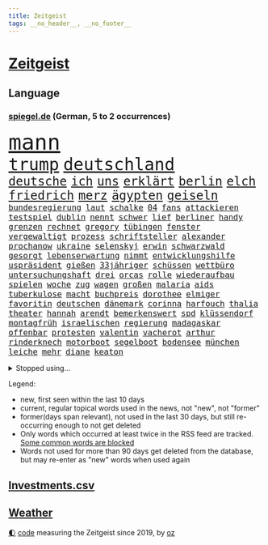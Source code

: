```yaml
---
title: Zeitgeist
tags: __no_header__, __no_footer__
---
```


# [Zeitgeist](https://oliz.io/zeitgeist/)

## Language

<h3><a href="https://www.spiegel.de" target="_blank">spiegel.de</a> (German, 5 to 2 occurrences)</h3>
<p style="font-family:monospace">
<span style="font-size:32pt"><a href="news_links.html#mann" class="current">mann</a></span>
<br>
<span style="font-size:25pt"><a href="news_links.html#trump" class="current">trump</a></span>
<span style="font-size:25pt"><a href="news_links.html#deutschland" class="current">deutschland</a></span>
<br>
<span style="font-size:18pt"><a href="news_links.html#deutsche" class="current">deutsche</a></span>
<span style="font-size:18pt"><a href="news_links.html#ich" class="current">ich</a></span>
<span style="font-size:18pt"><a href="news_links.html#uns" class="current">uns</a></span>
<span style="font-size:18pt"><a href="news_links.html#erklärt" class="current">erklärt</a></span>
<span style="font-size:18pt"><a href="news_links.html#berlin" class="current">berlin</a></span>
<span style="font-size:18pt"><a href="news_links.html#elch" class="current">elch</a></span>
<span style="font-size:18pt"><a href="news_links.html#friedrich" class="current">friedrich</a></span>
<span style="font-size:18pt"><a href="news_links.html#merz" class="current">merz</a></span>
<span style="font-size:18pt"><a href="news_links.html#ägypten" class="current">ägypten</a></span>
<span style="font-size:18pt"><a href="news_links.html#geiseln" class="current">geiseln</a></span>
<br>
<span style="font-size:12pt"><a href="news_links.html#bundesregierung" class="current">bundesregierung</a></span>
<span style="font-size:12pt"><a href="news_links.html#laut" class="current">laut</a></span>
<span style="font-size:12pt"><a href="news_links.html#schalke" class="current">schalke</a></span>
<span style="font-size:12pt"><a href="news_links.html#04" class="current">04</a></span>
<span style="font-size:12pt"><a href="news_links.html#fans" class="current">fans</a></span>
<span style="font-size:12pt"><a href="news_links.html#attackieren" class="current">attackieren</a></span>
<span style="font-size:12pt"><a href="news_links.html#testspiel" class="current">testspiel</a></span>
<span style="font-size:12pt"><a href="news_links.html#dublin" class="current">dublin</a></span>
<span style="font-size:12pt"><a href="news_links.html#nennt" class="current">nennt</a></span>
<span style="font-size:12pt"><a href="news_links.html#schwer" class="current">schwer</a></span>
<span style="font-size:12pt"><a href="news_links.html#lief" class="current">lief</a></span>
<span style="font-size:12pt"><a href="news_links.html#berliner" class="current">berliner</a></span>
<span style="font-size:12pt"><a href="news_links.html#handy" class="current">handy</a></span>
<span style="font-size:12pt"><a href="news_links.html#grenzen" class="current">grenzen</a></span>
<span style="font-size:12pt"><a href="news_links.html#rechnet" class="current">rechnet</a></span>
<span style="font-size:12pt"><a href="news_links.html#gregory" class="new">gregory</a></span>
<span style="font-size:12pt"><a href="news_links.html#tübingen" class="current">tübingen</a></span>
<span style="font-size:12pt"><a href="news_links.html#fenster" class="current">fenster</a></span>
<span style="font-size:12pt"><a href="news_links.html#vergewaltigt" class="current">vergewaltigt</a></span>
<span style="font-size:12pt"><a href="news_links.html#prozess" class="current">prozess</a></span>
<span style="font-size:12pt"><a href="news_links.html#schriftsteller" class="current">schriftsteller</a></span>
<span style="font-size:12pt"><a href="news_links.html#alexander" class="current">alexander</a></span>
<span style="font-size:12pt"><a href="news_links.html#prochanow" class="new">prochanow</a></span>
<span style="font-size:12pt"><a href="news_links.html#ukraine" class="current">ukraine</a></span>
<span style="font-size:12pt"><a href="news_links.html#selenskyj" class="current">selenskyj</a></span>
<span style="font-size:12pt"><a href="news_links.html#erwin" class="new">erwin</a></span>
<span style="font-size:12pt"><a href="news_links.html#schwarzwald" class="current">schwarzwald</a></span>
<span style="font-size:12pt"><a href="news_links.html#gesorgt" class="current">gesorgt</a></span>
<span style="font-size:12pt"><a href="news_links.html#lebenserwartung" class="current">lebenserwartung</a></span>
<span style="font-size:12pt"><a href="news_links.html#nimmt" class="current">nimmt</a></span>
<span style="font-size:12pt"><a href="news_links.html#entwicklungshilfe" class="new">entwicklungshilfe</a></span>
<span style="font-size:12pt"><a href="news_links.html#uspräsident" class="current">uspräsident</a></span>
<span style="font-size:12pt"><a href="news_links.html#gießen" class="current">gießen</a></span>
<span style="font-size:12pt"><a href="news_links.html#33jähriger" class="current">33jähriger</a></span>
<span style="font-size:12pt"><a href="news_links.html#schüssen" class="current">schüssen</a></span>
<span style="font-size:12pt"><a href="news_links.html#wettbüro" class="new">wettbüro</a></span>
<span style="font-size:12pt"><a href="news_links.html#untersuchungshaft" class="current">untersuchungshaft</a></span>
<span style="font-size:12pt"><a href="news_links.html#drei" class="current">drei</a></span>
<span style="font-size:12pt"><a href="news_links.html#orcas" class="new">orcas</a></span>
<span style="font-size:12pt"><a href="news_links.html#rolle" class="current">rolle</a></span>
<span style="font-size:12pt"><a href="news_links.html#wiederaufbau" class="current">wiederaufbau</a></span>
<span style="font-size:12pt"><a href="news_links.html#spielen" class="current">spielen</a></span>
<span style="font-size:12pt"><a href="news_links.html#woche" class="current">woche</a></span>
<span style="font-size:12pt"><a href="news_links.html#zug" class="current">zug</a></span>
<span style="font-size:12pt"><a href="news_links.html#wagen" class="current">wagen</a></span>
<span style="font-size:12pt"><a href="news_links.html#großen" class="current">großen</a></span>
<span style="font-size:12pt"><a href="news_links.html#malaria" class="current">malaria</a></span>
<span style="font-size:12pt"><a href="news_links.html#aids" class="new">aids</a></span>
<span style="font-size:12pt"><a href="news_links.html#tuberkulose" class="new">tuberkulose</a></span>
<span style="font-size:12pt"><a href="news_links.html#macht" class="current">macht</a></span>
<span style="font-size:12pt"><a href="news_links.html#buchpreis" class="current">buchpreis</a></span>
<span style="font-size:12pt"><a href="news_links.html#dorothee" class="new">dorothee</a></span>
<span style="font-size:12pt"><a href="news_links.html#elmiger" class="new">elmiger</a></span>
<span style="font-size:12pt"><a href="news_links.html#favoritin" class="current">favoritin</a></span>
<span style="font-size:12pt"><a href="news_links.html#deutschen" class="current">deutschen</a></span>
<span style="font-size:12pt"><a href="news_links.html#dänemark" class="current">dänemark</a></span>
<span style="font-size:12pt"><a href="news_links.html#corinna" class="current">corinna</a></span>
<span style="font-size:12pt"><a href="news_links.html#harfouch" class="new">harfouch</a></span>
<span style="font-size:12pt"><a href="news_links.html#thalia" class="current">thalia</a></span>
<span style="font-size:12pt"><a href="news_links.html#theater" class="current">theater</a></span>
<span style="font-size:12pt"><a href="news_links.html#hannah" class="current">hannah</a></span>
<span style="font-size:12pt"><a href="news_links.html#arendt" class="new">arendt</a></span>
<span style="font-size:12pt"><a href="news_links.html#bemerkenswert" class="current">bemerkenswert</a></span>
<span style="font-size:12pt"><a href="news_links.html#spd" class="current">spd</a></span>
<span style="font-size:12pt"><a href="news_links.html#klüssendorf" class="new">klüssendorf</a></span>
<span style="font-size:12pt"><a href="news_links.html#montagfrüh" class="new">montagfrüh</a></span>
<span style="font-size:12pt"><a href="news_links.html#israelischen" class="current">israelischen</a></span>
<span style="font-size:12pt"><a href="news_links.html#regierung" class="current">regierung</a></span>
<span style="font-size:12pt"><a href="news_links.html#madagaskar" class="current">madagaskar</a></span>
<span style="font-size:12pt"><a href="news_links.html#offenbar" class="current">offenbar</a></span>
<span style="font-size:12pt"><a href="news_links.html#protesten" class="current">protesten</a></span>
<span style="font-size:12pt"><a href="news_links.html#valentin" class="current">valentin</a></span>
<span style="font-size:12pt"><a href="news_links.html#vacherot" class="new">vacherot</a></span>
<span style="font-size:12pt"><a href="news_links.html#arthur" class="current">arthur</a></span>
<span style="font-size:12pt"><a href="news_links.html#rinderknech" class="new">rinderknech</a></span>
<span style="font-size:12pt"><a href="news_links.html#motorboot" class="current">motorboot</a></span>
<span style="font-size:12pt"><a href="news_links.html#segelboot" class="new">segelboot</a></span>
<span style="font-size:12pt"><a href="news_links.html#bodensee" class="current">bodensee</a></span>
<span style="font-size:12pt"><a href="news_links.html#münchen" class="current">münchen</a></span>
<span style="font-size:12pt"><a href="news_links.html#leiche" class="current">leiche</a></span>
<span style="font-size:12pt"><a href="news_links.html#mehr" class="current">mehr</a></span>
<span style="font-size:12pt"><a href="news_links.html#diane" class="current">diane</a></span>
<span style="font-size:12pt"><a href="news_links.html#keaton" class="new">keaton</a></span>
</p>
<details>
<summary>Stopped using...</summary>
<p class="former" style="font-size:12pt">
angriffen(1816) bemüht(1816) tom(1816) verschiedene(1816) bereich(1815) ebenfalls(1815) italiens(1815) schlechten(1815) steigende(1815) frühen(1814) gesundheitsminister(1814) prüfung(1814) wut(1814) amsterdam(1813) coronapandemie(1813) geschickt(1813) helfer(1813) mexiko(1813) anspruch(1812) strengere(1812) and(1811) ausschreitungen(1811) danach(1811) lindner(1811) szenen(1811) thailand(1811) vorher(1811) ziemlich(1811) 6(1810) abgesagt(1810) aufnahmen(1810) herrscht(1810) queen(1810) 75(1809) jüngeren(1809) landen(1809) pause(1809) erhielt(1808) hotel(1808) nahm(1808) abstimmen(1807) bezahlt(1807) brasilien(1807) engagement(1807) mitunter(1807) richtig(1807) senat(1807) südkorea(1807) unterschiedlich(1807) babys(1806) präsentieren(1806) san(1806) wünschen(1806) durchsetzen(1805) innenministerium(1805) verheerenden(1805) zustand(1805) überlebt(1805) förderung(1804) halbfinale(1804) rassistische(1804) eigentümer(1803) geldstrafe(1803) nba(1803) rassistischen(1803) tausenden(1803) verteidigungsministerium(1803) brite(1802) erkrankt(1802) kämpfer(1802) illegal(1801) stürmer(1801) versuchte(1801) längere(1800) passt(1800) polnische(1800) siegen(1800) volksrepublik(1800) mieten(1799) 11(1798) 10(1797) enge(1797) lkw(1797) todesopfer(1795) achten(1793) juristisch(1793) jüngere(1793) spenden(1792) mehrerer(1791) münster(1791) begriff(1790) rechtzeitig(1790) cduchef(1788) wusste(1788) spitzenreiter(1787) staffel(1786) syrer(1786) zurückgegangen(1786) ausrüstung(1782) kräfte(1781) gefühl(1780) dutzend(1776) fehlende(1775) unterdessen(1775) zeigten(1775) bewegt(1769) geblieben(1767) lehrkräfte(1765) entspannt(1764) hitler(1751) aktionen(1750) zusätzliche(1747) serbien(1570) zerstörte(1551) tour(1532) ampel(1481) verletzten(1481) verbündeten(1477) irritiert(1471) spezielle(1444) ungewöhnliche(1417) militärischen(1400) loch(1390) invasion(1389) verabschieden(1380) erschwert(1364) genehmigt(1358) verkündete(1358) geschenk(1345) aufhören(1319) triumphiert(1310) gelöst(1301) indem(1266) handys(1256) politisches(1220) sinne(1220) sylt(1220) ausbauen(1210) baum(1189) 16jähriger(1182) effekt(1158) toilette(1157) giorgia(1144) lebenslange(1133) ganzes(1132) nackt(1115) vaters(1100) irland(1097) kollege(1097) angreifen(1091) asyl(1085) pakete(1078) kommentiert(1033) technische(1032) nico(1029) ähnliche(1011) day(998) karin(952) stil(943) dringen(914) beides(913) kader(901) hoeneß(884) erheblich(872) gelernt(868) 9(859) pilot(856) beruft(845) bekennt(844) model(830) steve(821) spdchef(802) desaster(800) anzeige(769) unten(757) fehlte(732) sportlich(730) wütend(713) handball(709) bestätigte(695) dokument(691) positioniert(689) künftige(685) mangelt(681) bundestagswahl(658) usdemokraten(654) grundgesetz(635) mögen(629) rutscht(622) spekulationen(622) brandenburgischen(620) pazifik(616) beantragt(611) zweieinhalb(599) stellung(598) prallte(596) shein(596) korrigiert(592) nationalsozialismus(588) verbotene(588) fragte(581) historisch(581) meisterschaft(581) anfeindungen(575) jenseits(574) fair(566) verdachts(560) f(558) kürze(557) dominanz(554) auswärtigen(546) wirklichkeit(544) bekannter(541) statistische(530) polizistin(526) beeindruckt(520) erdgas(509) wandel(508) anlegen(502) films(502) begeisterung(500) ausbreitung(497) verlegen(493) kennedy(485) ausgesagt(482) klimawandels(482) chris(477) kurse(477) fitness(473) potenziell(472) rassistischer(470) basel(469) sätzen(463) gefangen(459) zuerst(459) situationen(456) stream(455) verstärken(450) erfinden(449) sichtbar(448) autounfall(446) wahrscheinlicher(446) rico(441) kandidieren(439) entgehen(438) indiens(437) enger(433) steuert(432) lockt(429) geurteilt(426) buchen(414) einigkeit(414) sechsten(414) klappen(413) mittag(412) lautet(411) belege(410) verhängen(408) arnold(405) gefangenen(405) georgia(404) ceo(401) wolf(399) echt(391) container(390) 30000(383) gebraucht(383) jannik(383) sinner(383) ausweitung(382) design(382) winkt(382) kleinkind(379) versteckte(379) liam(377) missgeschick(373) rechtswidrig(373) braunschweig(372) verbraucherzentrale(372) prominenter(371) teller(371) verdiente(367) eberl(365) verfassung(362) ausgehen(360) generationen(355) aussterben(347) schwerste(346) göttingen(341) hilflos(339) euch(337) tanken(337) johannes(335) verlief(335) überschattet(333) fatal(332) 8(331) rüstungsindustrie(331) soziologe(331) chinesischer(330) durchsuchungen(330) gerhard(329) atomwaffen(328) black(319) milliardenhöhe(318) puerto(311) angemeldet(310) bruttoinlandsprodukt(310) herzog(310) möchten(310) antritt(309) entgleist(309) verurteilen(309) nutzung(308) siemens(308) bestseller(307) neuesten(304) amerikanern(303) bangt(303) preisverleihung(301) kassen(300) leiten(296) leichte(295) befragung(294) verheerende(294) nachgewiesen(293) usgesundheitsminister(292) vergangenes(292) löwe(291) akuter(290) pentagon(288) sprüche(288) strich(287) bali(284) beworben(284) birgt(284) ratschläge(283) hilfsorganisation(282) günstiges(280) geheimdienstchef(278) volle(277) wirtschaftsministerium(275) beamter(274) kannten(274) rückte(274) demonstrierten(273) heide(273) signagründer(273) bewundert(272) antonio(271) bayrou(270) françois(270) halbinsel(270) verpflichten(270) schwerem(269) vergiftet(268) vorsorge(268) charité(264) veränderung(264) atomkraft(263) hilferuf(263) gläubigen(260) urheber(260) demenz(259) mund(259) fließt(258) luka(258) unvermittelt(257) baustellen(256) juristische(256) ostdeutschen(255) frost(254) achtelfinale(253) panama(253) versetzt(253) tunesien(252) regierte(251) durchsuchten(250) gekostet(250) kyjiws(248) lehrern(248) szenario(248) linkenpolitikerin(246) geständnis(245) blue(244) senioren(240) vorzugehen(239) linkenpolitiker(238) atomprogramm(236) stört(235) bundespolizisten(231) vize(229) zollkrieg(229) user(228) aufbauen(227) ausweiten(227) dankt(226) stadtrat(224) agiert(223) rüdiger(223) biopic(221) lübeck(220) solingen(219) sauber(218) verbrachte(218) schießerei(216) wale(216) aufgehen(212) kippte(211) urteilt(210) brown(209) pech(209) professorin(208) schlimme(207) zollpolitik(207) erfolgte(206) swinton(206) tilda(206) vorgeführt(206) center(205) klarer(205) klischees(205) überträgt(205) henning(204) startklarnewsletter(203) diplomat(202) karrierecoach(201) übergewicht(201) inter(200) erholt(199) klo(199) prien(199) ärztin(198) schlachtfeld(197) ungerecht(197) charterflug(195) lebensgefährtin(195) 1975(194) behindern(194) schlucken(193) astronaut(192) widersprechen(191) führenden(190) ifo(190) antreibt(188) beifahrer(188) long(185) lwiw(185) tragische(185) extremistische(183) argumentiert(182) ausweisung(181) disqualifiziert(181) heming(181) riskiert(181) rückendeckung(181) wohnungsnot(181) dörfern(180) szenarien(179) zittert(179) fußballnationalmannschaft(178) sportart(177) einstimmig(176) saßen(176) schwanger(175) diamanten(172) überstunden(172) tuchel(171) linkspartei(170) stationiert(169) bahnfahren(168) heimliche(168) höherer(168) josephine(168) trennungen(168) leif(167) elite(166) fußballwmqualifikation(166) ochsenknecht(166) angefacht(165) bestellt(165) kassieren(165) schwedischer(165) hagel(164) reaktiviert(164) regelverstoß(164) evakuieren(163) irritationen(163) koalitionsvertrag(163) kriminalpolizei(163) diskret(160) verläuft(160) völkerrechtler(160) jusochef(159) türmer(159) verschiebung(159) assadregime(158) steinbach(158) thompson(158) bildungsministerium(157) dieselbe(156) weltberühmt(156) shoppen(155) superheld(155) sensation(154) umstrittener(154) vorgenommen(154) ausverkauft(153) donezk(153) recherchiert(153) besitzen(152) olivia(152) finanzmärkten(151) lukrativen(151) abgaben(150) platzt(150) stefanie(150) notlage(149) residenz(149) ticket(149) verpflichtung(149) zerfällt(148) beschränkt(147) elizabeth(147) jusos(146) spezialkräfte(146) verleger(146) durchfall(145) uli(145) hammer(144) hochhaus(144) südtirol(143) vorbestraft(141) 30jährigen(139) filmstar(139) nachfolgers(139) sozialstaat(139) videoaufnahmen(139) frühzeitig(138) zeremonie(138) diplomaten(137) martialische(137) postings(137) verschwörung(137) außenministerium(136) dankeschön(136) höchstem(136) kriegstüchtigkeit(136) nordosten(136) jamie(135) reiner(135) verbleib(135) ablösung(133) beschwichtigen(133) bundesbürger(133) gepflegt(133) stützen(133) zolldeal(132) jette(131) nietzard(131) pubertät(130) spuckt(130) verteilung(129) österreicher(129) andy(128) unionsfraktionschef(128) andrea(127) einschätzung(127) vorsprechen(127) kumpel(126) langjähriger(126) lokalen(126) technisch(126) zuflucht(126) afdverbot(125) flaute(125) verstopft(125) geiselvideo(124) schnappte(124) entwurf(123) weltberühmten(123) ausgetreten(122) medizinischer(122) verbrannt(122) exil(121) ministers(119) pianist(119) ralf(119) handelsdeal(118) rotes(118) uboote(118) araghchi(117) hits(117) rentenreform(117) vollzieht(117) afdverbotsverfahren(116) curtis(116) söldner(116) angegeben(115) arbeitszeit(115) ausdrücklich(115) brexit(115) costar(115) 2001(114) etappensieg(114) härtetest(114) ideal(114) südamerikanischen(114) zeitraum(114) herausgegeben(113) stießen(112) wunderkind(112) afdabgeordneten(111) anderson(111) traumjob(111) abholzung(110) klimafreundlich(110) prävention(110) trio(110) unterstützte(110) eingeschlagen(109) foster(109) bonität(108) lammy(108) rückwärts(108) undenkbar(108) untersuchen(108) führer(107) kühne(107) diabetes(106) hassan(106) niedergang(106) slowakei(106) überziehen(106) intensivstation(105) lebensjahr(105) naturkatastrophen(105) neurowissenschaftler(105) 1300(104) herbe(104) schwulen(104) gegend(103) nbastar(103) trikots(103) verbliebene(103) kunstwerk(102) american(100) aryna(100) besitzerin(100) coronazeit(100) freigestellt(100) sabalenka(100) vorwiegend(100) abu(99) erträglichen(99) werkzeug(99) feuerte(98) kompetenzen(98) surfer(98) weitverbreitet(98) austreten(97) beängstigend(97) trümmer(97) örtlichen(97) angetan(96) schwarzenegger(96) universum(96) atomenergiebehörde(95) grunde(95) palästinenserstaat(95) substanz(95) bezüge(94) invasiven(94) mindestalter(94) ozeane(94) riesig(94) ruinieren(94) sichtbaren(94) saisonauftakt(93) mitgliedstaaten(92) monatlich(92) absolviert(91) ausstatten(91) beach(91) kolumbien(91) militärputsch(91) millionenstadt(91) rätselt(91) ticketverkauf(91) verschlechterung(91) brennende(90) deutz(90) rechenzentren(90) bardem(89) egos(89) musical(89) nationalcoach(89) satire(89) siedlungspolitik(89) tuchels(89) vertrauensfrage(89) afghanische(88) assistentin(88) militäreinsatz(88) amokläufer(87) chefideologe(87) jupiter(87) jülich(87) notoperiert(87) schnellster(87) supercomputer(87) umplanen(87) wg(87) iaeachef(86) newsblog(86) fluggesellschaft(85) klimaanlage(85) knöpfe(85) mantra(85) tennisstar(85) angelegten(84) belém(84) beteuert(84) ifw(84) infektionen(84) sichtbarkeit(84) sky(84) usverteidigungsministerium(84) bezahlung(83) greifswald(83) staatskrise(83) babyboomer(82) identifikation(82) rauchschwaden(82) steuersenkungen(82) briefwahl(81) football(81) füchse(81) gegenstimmen(81) waisenhäusern(81) ärgern(81) 43jähriger(80) assadregimes(80) erdöl(80) fertigen(80) luftgewehr(80) verlags(80) agrarminister(79) atombehörde(79) bauernverband(79) britney(79) maskenbeschaffung(79) rainer(79) spears(79) stücke(79) zurückbringen(79) zypern(79) aaron(78) abgezweigt(78) ausgab(78) eagle(78) jimi(78) neunjährige(78) alois(77) carter(77) hotelrechnung(77) onlinebetrüger(77) pamela(77) simpel(77) unbezahlter(77) arbeitsministerium(76) fremder(76) imperium(76) kontern(76) nbateam(76) spritztour(76) zwölfmal(76) 180(75) flaschen(75) jogger(75) montenegro(75) norman(75) stararchitekt(75) voranzutreiben(75) feststellen(74) kindererziehung(74) netzphänomen(74) sekretärin(74) teenagers(74) 42(73) beschränkungen(73) billion(73) klangqualität(73) milliardenbewertung(73) rekordnationalspieler(73) arbeitern(72) eingespart(72) kulturellen(72) these(72) wünschte(72) zerpflückt(72) erreger(71) medizinisch(71) sommerferien(71) ubahnen(71) usdemokratie(71) begeisterte(70) buffalo(70) defekts(70) lachgas(70) steuerzahler(70) aufschlag(69) freundeskreis(69) relativieren(69) altbundeskanzler(68) donau(68) eisverkäufer(68) englischer(68) erdoğans(68) kronprinzessin(68) niedrig(68) psychologe(68) seziert(68) staatsmedien(68) zusetzt(68) absatzzahlen(67) asylanträge(67) engsten(67) entzünden(67) finalistin(67) hauchdünner(67) onlineshopping(67) diagnostik(66) freifahrtschein(66) indigenen(66) konzentrationslager(66) landstraße(66) lettland(66) transfermarkt(66) emviertelfinale(65) grossi(65) hamburghannover(65) kameramann(65) plagen(65) podest(65) reiches(65) spitzenverdiener(65) stinkende(65) kommissionschefin(64) nackten(64) vorschlagen(64) dress(63) engpässe(63) europaweit(63) grobe(63) senkrecht(63) abgewählt(62) anträge(62) betriebe(62) enttäuschen(62) huthimilizen(62) kreuzfahrtschiffen(62) thw(62) bundesschülerkonferenz(61) delling(61) entschädigungen(61) stapeln(61) südkalifornien(61) vermehrte(61) beworbenen(60) kreises(60) naturschützer(60) vergewaltigungen(60) überlastet(60) antike(59) barbora(59) blasel(59) illegales(59) juristischen(59) krejcikova(59) luna(59) stammenden(59) stier(59) weltordnung(59) zusammenstöße(59) altersarmut(58) erschöpfung(58) innovationen(58) mtv(58) mächtig(58) ostküste(58) sprinter(58) aufnahmeprogramm(57) cybergrooming(57) eigenem(57) grandslamtitel(57) institut(57) total(57) trainerinnen(57) ursprünglich(57) ahrtal(56) aussteigen(56) kletterin(56) päckchen(56) völkermords(56) werbekampagne(56) zutaten(56) anwesens(55) demonstrant(55) fernhalten(55) filmgeschäft(55) finanzierbar(55) gehorsam(55) notlagen(55) professor(55) ankommen(54) dauerstreit(54) gross(54) kante(54) befördert(53) g20(53) hochwasserwarnung(53) kaltgestellt(53) spannendsten(53) staatsbürgerschaft(53) wiegeln(53) abgelaufen(52) eukommissionschefin(52) evan(52) mitverantwortlich(52) verbal(52) entwendeten(51) unsportlichkeit(51) versöhner(51) achtung(50) aktivistengruppe(50) demokratisch(50) g20gipfel(50) huhn(50) ishiba(50) kreuzfahrtschiffe(50) polizeibeamte(50) shigeru(50) wasserschutzpolizei(50) berühmteste(49) erben(49) formen(49) musikfestival(49) oscargewinner(49) rezeptsammlungen(49) skurril(49) urlaubsinsel(49) eingeweiht(48) hinterzogen(48) höherem(48) israelisches(48) rückzahlung(48) spremberg(48) stimmzettel(48) instagramposts(47) institutionen(47) jena(47) renovierung(47) rundfahrt(47) bejubeln(46) cocacola(46) limoges(46) militärhilfen(46) mondbasis(46) mordserie(46) sozialstaats(46) verunreinigung(46) veröffentlichten(46) überschätzt(46) 2200(45) abwahl(45) gestrandete(45) hassen(45) verlangte(44) beharren(43) beseitigen(43) fünfmal(43) tvsender(43) usermittler(43) ergreifen(42) ersatzzug(42) golfen(42) herrchen(42) mont(42) nacktbilder(42) nämlich(42) pkwmaut(42) türsteher(42) verzehr(42) vierbeiner(42) clinton(41) geplatzten(41) litauens(41) nrwinnenminister(41) reul(41) sonnige(41) sperrt(41) wrestler(41) anschließen(40) berlusconi(40) geschlechter(40) holy(40) partikel(40) prosiebensat1(40) reaktionäre(40) silvio(40) abbringen(39) chefstatistikerin(39) heathrow(39) neeson(39) steckte(39) usarbeitsmarkt(39) ceconomy(38) exbotschafter(38) leichtathletinnen(38) mediamarktsaturn(38) uboot(38) beben(37) besonderes(37) bundesverfassungsrichterin(37) frauenkörper(37) größerer(37) liebich(37) liebling(37) neonazi(37) schubser(37) streamingdienste(37) unbeabsichtigt(37) afdpolitikers(36) erwerbstätigen(36) gottes(36) lebendes(36) palästinensische(36) personalabbau(36) strukturellen(36) bestreiten(35) ewige(35) familienmitglied(35) rind(35) stadtfest(35) thor(35) bearbeitung(34) dünnen(34) ewigen(34) konfrontation(34) mitteilung(34) universitätsklinikum(34) cdulandeschef(33) diebstahls(33) jeansmarke(33) smalltalk(33) sozial(33) streiken(33) sweeney(33) triumphale(33) anknüpfen(32) fahrerlaubnis(32) generalstabschef(32) milliardenklage(32) sinniert(32) verbesserungen(32) verklagen(32) wölfe(32) zusammenkommen(32) geoengineering(31) insolvenzen(31) cop30(30) kalabrien(30) pose(30) söders(30) unterbrechung(30) unterstützten(30) wunderschön(30) berlusconikonzern(29) engere(29) hanks(29) köster(29) messengerdiensten(29) mfe(29) neubaustrecke(29) nostalgie(29) uboots(29) unterstütze(29) windkraftanlagen(29) auflaufen(28) autoritäre(28) daylewis(28) felssturz(28) gefängnissen(28) gruppenchats(28) kanzlei(28) kassierte(28) wissenschaftlern(28) bildet(27) kraftwerke(27) spontane(27) teuerste(27) unterseekabel(27) zukünftigen(27) anzubieten(26) aufsteiger(26) bakterien(26) leitungswasser(26) spielpläne(26) topklubs(26) tyson(26) angestrebte(25) aspekte(25) auszuweiten(25) brodelt(25) unterbricht(25) filmfestival(24) projekts(24) zueinander(24) anzuerkennen(23) bestohlen(23) niveau(23) arbeitszeiten(22) geschichtsschreibung(22) katars(22) südchinesischen(22) usrichter(22) 275(21) 81jährige(21) bahnen(21) boxring(21) führerscheine(21) messungen(21) zahllose(21) bescheid(20) druschbapipeline(20) einbringt(20) entgegensetzen(20) garantien(20) globales(20) menden(20) quark(20) roma(20) account(19) jean(19) offene(19) pakistans(19) wappentier(19) atomkraftwerks(18) hodgson(18) krankheitsfall(18) skurrilen(18) supertramp(18) änderte(18) exprofi(17) posthum(17) staatsanwalt(17) crashs(16) gadgets(16) negativen(16) usfabrik(16) anwaltskanzlei(15) besteuern(15) brandstifter(15) entertainer(15) höchststrafe(15) juristischer(15) krankgeschrieben(15) landesweiten(15) offenes(15) porsches(15) pumpt(15) radteam(15) soziales(15) verstöße(15) verwirrt(15) bandkollegen(14) bundestagsmandat(14) drohendem(14) entführungsfall(14) erteilt(14) frauengefängnis(14) hunden(14) keime(14) ehec(13) hautfarbe(13) rand(13) umstellung(13) verschmutzung(13) verwechslung(13) abgeschobene(12) befinde(12) dumme(12) hagelte(12) hedgefondsmanager(12) lebenslang(12) schutzes(12) wegner(12) attack(11) aufbewahrt(11) deutschfranzösischen(11) elton(11) erfassen(11) fahnden(11) fiktive(11) fremde(11) gerechter(11) gezielten(11) großmeister(11) pipeline(11) schlittert(11)
</p>
</details>
<p>Legend:
<ul>
<li><span class="new">new</span>, first seen within the last 10 days</li>
<li><span class="current">current</span>, regular topical words used in the news, not "new", not "former"</li>
<li><span class="former">former(days span relevant)</span>, not used in the last 30 days, but still re-occurring enough to not get deleted</li>
<li>Only words which occurred at least twice in the RSS feed are tracked. <a href="language/filters.py">Some common words are blocked</a></li>
<li>Words not used for more than 90 days get deleted from the database, but may re-enter as "new" words when used again</li>
</ul>
</p>

## [Investments](investments.html)[.csv](investments.csv)

## [Weather](weather.html)

<footer>
<a href="javascript:toggleTheme()" class="nav">🌓</a>
<a href="https://github.com/ooz/zeitgeist">code</a> measuring the Zeitgeist since 2019, by <a href="https://oliz.io">oz</a>
</footer>
